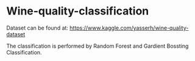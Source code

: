 # Wine-quality-classification
Dataset can be found at: https://www.kaggle.com/yasserh/wine-quality-dataset


The classification is performed by Random Forest and Gardient Bossting Classification. 
